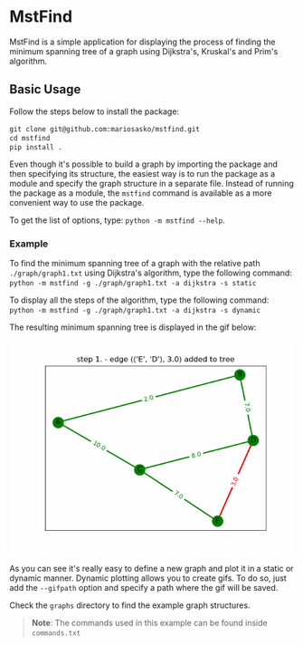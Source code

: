 # MstFind

MstFind is a simple application for displaying the process of finding the minimum spanning tree of a graph using Dijkstra's, Kruskal's and Prim's algorithm.

## Basic Usage

Follow the steps below to install the package:

```
git clone git@github.com:mariosasko/mstfind.git
cd mstfind
pip install .
```

Even though it's possible to build a graph by importing the package and then specifying its structure, the easiest way is to run the package as a module and specify the graph structure in a separate file. Instead of running the package as a module, the `mstfind` command is available as a more convenient way to use the package.

To get the list of options, type: `python -m mstfind --help`.

### Example

To find the minimum spanning tree of a graph with the relative path `./graph/graph1.txt` using Dijkstra's algorithm, type the following command:
`python -m mstfind -g ./graph/graph1.txt -a dijkstra -s static`

To display all the steps of the algorithm, type the following command:
`python -m mstfind -g ./graph/graph1.txt -a dijkstra -s dynamic`

The resulting minimum spanning tree is displayed in the gif below:

![](assets/mst.gif)

As you can see it's really easy to define a new graph and plot it in a static or dynamic manner. Dynamic plotting allows you to create gifs. To do so, just add the `--gifpath` option and specify a path where the gif will be saved.

Check the `graphs` directory to find the example graph structures.


> **Note**: The commands used in this example can be found inside `commands.txt`
